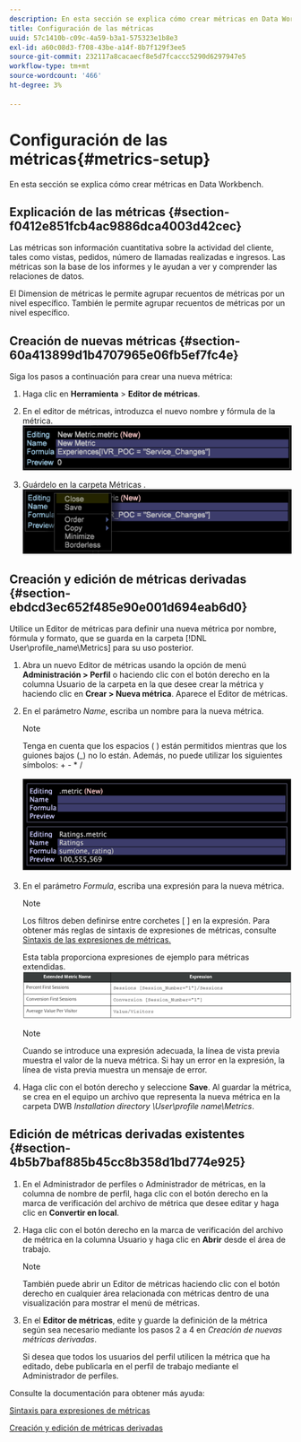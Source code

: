 ```yaml
---
description: En esta sección se explica cómo crear métricas en Data Workbench.
title: Configuración de las métricas
uuid: 57c1410b-c09c-4a59-b3a1-575323e1b8e3
exl-id: a60c08d3-f708-43be-a14f-8b7f129f3ee5
source-git-commit: 232117a8cacaecf8e5d7fcaccc5290d6297947e5
workflow-type: tm+mt
source-wordcount: '466'
ht-degree: 3%

---
```


# Configuración de las métricas{#metrics-setup}

En esta sección se explica cómo crear métricas en Data Workbench.

## Explicación de las métricas {#section-f0412e851fcb4ac9886dca4003d42cec}

Las métricas son información cuantitativa sobre la actividad del cliente, tales como vistas, pedidos, número de llamadas realizadas e ingresos. Las métricas son la base de los informes y le ayudan a ver y comprender las relaciones de datos.

El Dimension de métricas le permite agrupar recuentos de métricas por un nivel específico. También le permite agrupar recuentos de métricas por un nivel específico.

## Creación de nuevas métricas {#section-60a413899d1b4707965e06fb5ef7fc4e}

Siga los pasos a continuación para crear una nueva métrica:

1. Haga clic en **Herramienta** > **Editor de métricas**.

1. En el editor de métricas, introduzca el nuevo nombre y fórmula de la métrica. ![](assets/dwb_impl_metrics1.png)

1. Guárdelo en la carpeta Métricas . ![](assets/dwb_impl_metrics2.png)

## Creación y edición de métricas derivadas {#section-ebdcd3ec652f485e90e001d694eab6d0}

Utilice un Editor de métricas para definir una nueva métrica por nombre, fórmula y formato, que se guarda en la carpeta [!DNL User\profile_name\Metrics] para su uso posterior.

1. Abra un nuevo Editor de métricas usando la opción de menú **Administración > Perfil** o haciendo clic con el botón derecho en la columna Usuario de la carpeta en la que desee crear la métrica y haciendo clic en **Crear > Nueva métrica**. Aparece el Editor de métricas.

1. En el parámetro *Name*, escriba un nombre para la nueva métrica.

   >[!NOTE]
   >
   >Tenga en cuenta que los espacios ( ) están permitidos mientras que los guiones bajos (_) no lo están. Además, no puede utilizar los siguientes símbolos: + - * /

   ![](assets/dwb_impl_metrics3.png)

1. En el parámetro *Formula*, escriba una expresión para la nueva métrica.

   >[!NOTE]
   Los filtros deben definirse entre corchetes [ ] en la expresión. Para obtener más reglas de sintaxis de expresiones de métricas, consulte [Sintaxis de las expresiones de métricas.](https://experienceleague.adobe.com/docs/data-workbench/using/client/qry-lang-syntx/c-syntx-mtrc-exp.html)

   Esta tabla proporciona expresiones de ejemplo para métricas extendidas. ![](assets/dwb_impl_metrics4.png)

   >[!NOTE]
   Cuando se introduce una expresión adecuada, la línea de vista previa muestra el valor de la nueva métrica. Si hay un error en la expresión, la línea de vista previa muestra un mensaje de error.

1. Haga clic con el botón derecho y seleccione **Save**. Al guardar la métrica, se crea en el equipo un archivo que representa la nueva métrica en la carpeta DWB *Installation directory \User\profile name\Metrics*.

## Edición de métricas derivadas existentes {#section-4b5b7baf885b45cc8b358d1bd774e925}

1. En el Administrador de perfiles o Administrador de métricas, en la columna de nombre de perfil, haga clic con el botón derecho en la marca de verificación del archivo de métrica que desee editar y haga clic en **Convertir en local**.
1. Haga clic con el botón derecho en la marca de verificación del archivo de métrica en la columna Usuario y haga clic en **Abrir** desde el área de trabajo.

   >[!NOTE]
   También puede abrir un Editor de métricas haciendo clic con el botón derecho en cualquier área relacionada con métricas dentro de una visualización para mostrar el menú de métricas.

1. En el **Editor de métricas**, edite y guarde la definición de la métrica según sea necesario mediante los pasos 2 a 4 en *Creación de nuevas métricas derivadas*.

   Si desea que todos los usuarios del perfil utilicen la métrica que ha editado, debe publicarla en el perfil de trabajo mediante el Administrador de perfiles.

Consulte la documentación para obtener más ayuda:

[Sintaxis para expresiones de métricas](https://experienceleague.adobe.com/docs/data-workbench/using/client/qry-lang-syntx/c-syntx-mtrc-exp.html)

[Creación y edición de métricas derivadas](https://experienceleague.adobe.com/docs/data-workbench/using/client/admin-ui/profile-mgr/c-drvd-mtrcs.html)
